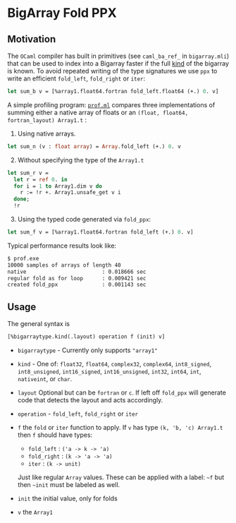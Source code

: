 BigArray Fold PPX
=================

## Motivation

The `OCaml` compiler has built in primitives (see `caml_ba_ref_` in
`bigarray.mli`) that can be used to index into a Bigarray faster if the full
[kind](http://caml.inria.fr/pub/docs/manual-ocaml/libref/Bigarray.html#TYPEkind)
of the bigarray is known. To avoid repeated writing of the type signatures we use
`ppx` to write an efficient `fold_left`, `fold_right` or `iter`:

```OCaml
let sum_b v = [%array1.float64.fortran fold_left.float64 (+.) 0. v]
```

A simple profiling program: [`prof.ml`](src/apps/prof.ml)
compares three implementations of summing either a native array of floats or
an `(float, float64, fortran_layout) Array1.t` :

1. Using native arrays.

  ```OCaml
  let sum_n (v : float array) = Array.fold_left (+.) 0. v
  ```

2. Without specifying the type of the `Array1.t`

  ```OCaml
  let sum_r v =
    let r = ref 0. in
    for i = 1 to Array1.dim v do
      r := !r +. Array1.unsafe_get v i
    done;
    !r
  ```

3. Using the typed code generated via `fold_ppx`:

  ```OCaml
  let sum_f v = [%array1.float64.fortran fold_left (+.) 0. v]
  ```

Typical performance results look like:

  ```bash
  $ prof.exe
  10000 samples of arrays of length 40
  native                        : 0.018666 sec
  regular fold as for loop      : 0.009421 sec
  created fold_ppx              : 0.001143 sec
  ```

## Usage

The general syntax is

```OCaml
[%bigarraytype.kind(.layout) operation f (init) v]
```

  - `bigarraytype` - Currently only supports `"array1"`
  - `kind` - One of:
          `float32`,
          `float64`,
          `complex32`,
          `complex64`,
          `int8_signed`,
          `int8_unsigned`,
          `int16_signed`,
          `int16_unsigned`,
          `int32`,
          `int64`,
          `int`,
          `nativeint`,
          or `char`.
  - `layout` Optional but can be `fortran` or `c`. If left off `fold_ppx`
    will generate code that detects the layout and acts accordingly.
  - `operation` - `fold_left`, `fold_right` or `iter`
  - `f` the `fold` or `iter` function to apply. If `v` has type
    `(k, 'b, 'c) Array1.t` then `f` should have types:
      - `fold_left`  : `('a -> k -> 'a)`
      - `fold_right` : `(k -> 'a -> 'a)` 
      - `iter`       : `(k -> unit)`

    Just like regular `Array` values. These can be applied with a label: `~f`
    but then `~init` must be labeled as well.

  - `init` the initial value, only for folds
  - `v` the `Array1`